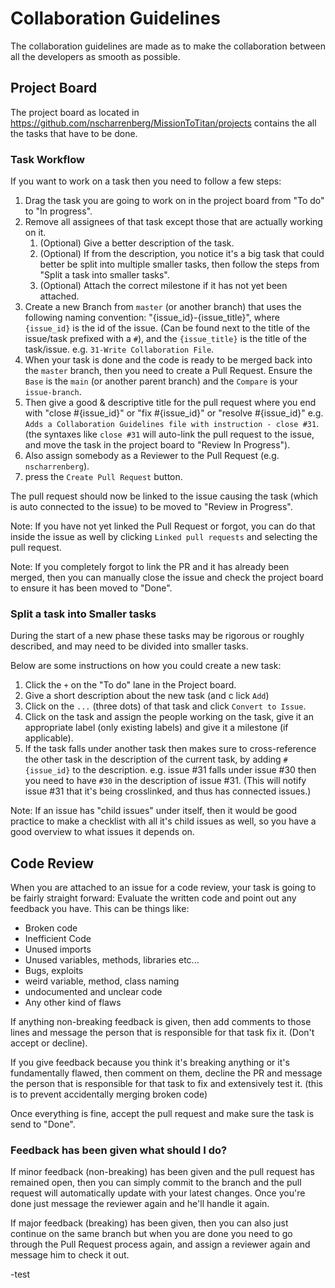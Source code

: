 # Collaboration Guidelines

The collaboration guidelines are made as to make the collaboration between all the developers as smooth as possible.



## Project Board

The project board as located in https://github.com/nscharrenberg/MissionToTitan/projects contains the all the tasks that have to be done.



### Task Workflow

If you want to work on a task then you need to follow a few steps:

1. Drag the task you are going to work on in the project board from "To do" to "In progress".
2. Remove all assignees of that task except those that are actually working on it.
   1. (Optional) Give a better description of the task.
   2. (Optional) If from the description, you notice it's a big task that could better be split into multiple smaller tasks, then follow the steps from "Split a task into smaller tasks".
   3. (Optional) Attach the correct milestone if it has not yet been attached.
3. Create a new Branch from `master` (or another branch) that uses the following naming convention: "{issue_id}-{issue_title}", where `{issue_id}` is the id of the issue. (Can be found next to the title of the issue/task prefixed with a `#`), and the `{issue_title}` is the title of the task/issue.
   e.g. `31-Write Collaboration File`.
4. When your task is done and the code is ready to be merged back into the `master` branch, then you need to create a Pull Request. Ensure the `Base` is the `main` (or another parent branch) and the `Compare` is your `issue-branch`. 
5. Then give a good & descriptive title for the pull request where you end with "close #{issue_id}" or "fix #{issue_id}" or "resolve #{issue_id}" e.g. `Adds a Collaboration Guidelines file with instruction - close #31`. (the syntaxes like `close #31` will auto-link the pull request to the issue, and move the task in the project board to "Review In Progress").
6. Also assign somebody as a Reviewer to the Pull Request (e.g. `nscharrenberg`).
7. press the `Create Pull Request` button.

The pull request should now be linked to the issue causing the task (which is auto connected to the issue) to be moved to "Review in Progress". 

Note: If you have not yet linked the Pull Request or forgot, you can do that inside the issue as well by clicking `Linked pull requests` and selecting the pull request.

Note: If you completely forgot to link the PR and it has already been merged, then you can manually close the issue and check the project board to ensure it has been moved to "Done".



### Split a task into Smaller tasks

During the start of a new phase these tasks may be rigorous or roughly described, and may need to be divided into smaller tasks.

Below are some instructions on how you could create a new task:

1. Click the `+` on the "To do" lane in the Project board.
2. Give a short description about the new task (and c lick `Add`)
3. Click on the `...` (three dots) of that task and click `Convert to Issue`.
4. Click on the task and assign the people working on the task, give it an appropriate label (only existing labels) and give it a milestone (if applicable).
5. If the task falls under another task then makes sure to cross-reference the other task in the description of the current task, by adding `#{issue_id}` to the description. e.g. issue #31  falls under issue #30 then you need to have `#30` in the description of issue #31. (This will notify issue #31 that it's being crosslinked, and thus has connected issues.)

Note: If an issue has "child issues" under itself, then it would be good practice to make a checklist with all it's child issues as well, so you have a good overview to what issues it depends on.



## Code Review

When you are attached to an issue for a code review, your task is going to be fairly straight forward: Evaluate the written code and point out any feedback you have. 
This can be things like:

- Broken code
- Inefficient Code
- Unused imports
- Unused variables, methods, libraries etc...
- Bugs, exploits
- weird variable, method, class naming
- undocumented and unclear code
- Any other kind of flaws

If anything non-breaking feedback is given, then add comments to those lines and message the person that is responsible for that task fix it. (Don't accept or decline).

If you give feedback because you think it's breaking anything or it's fundamentally flawed, then comment on them, decline the PR and message the person that is responsible for that task to fix and extensively test it. (this is to prevent accidentally merging broken code)


Once everything is fine, accept the pull request and make sure the task is send to "Done".



### Feedback has been given what should I do?

If minor feedback (non-breaking) has been given and the pull request has remained open, then you can simply commit to the branch and the pull request will automatically update with your latest changes. Once you're done just message the reviewer again and he'll handle it again.

If major feedback (breaking) has been given, then you can also just continue on the same branch but when you are done you need to go through the Pull Request process again, and assign a reviewer again and message him to check it out.

-test
